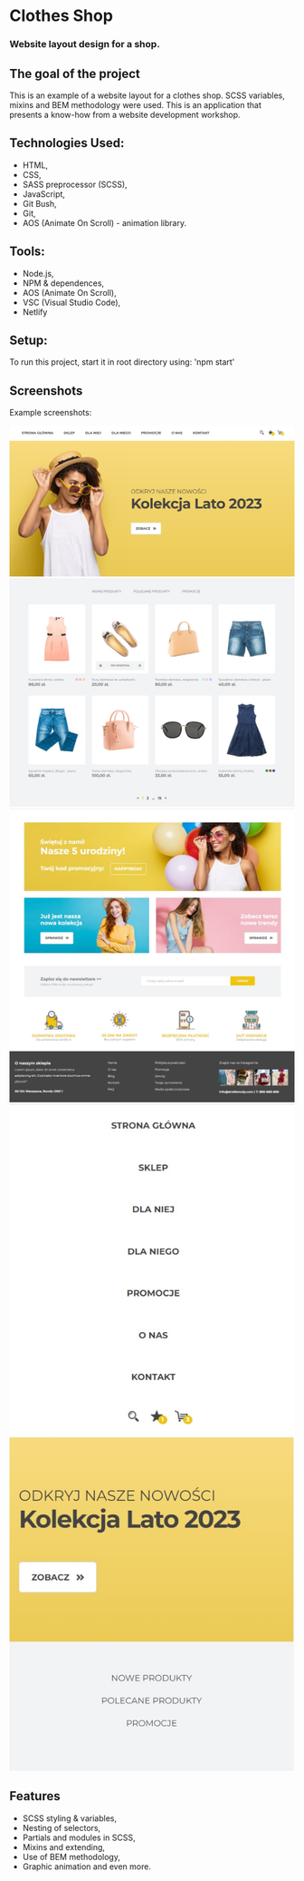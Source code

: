 # Clothes Shop

### Website layout design for a shop.

## The goal of the project

This is an example of a website layout for a clothes shop.
SCSS variables, mixins and BEM methodology were used.
This is an application that presents a know-how from a website development workshop.

## Technologies Used:

- HTML,
- CSS,
- SASS preprocessor (SCSS),
- JavaScript,
- Git Bush,
- Git,
- AOS (Animate On Scroll) - animation library.

## Tools:

- Node.js,
- NPM & dependences,
- AOS (Animate On Scroll),
- VSC (Visual Studio Code),
- Netlify

## Setup:

To run this project, start it in root directory using:
'npm start'

## Screenshots

Example screenshots:

![Example screenshot](./src/assets/images/screens/screen-1.jpg)
![Example screenshot](./src/assets/images/screens/screen-2.jpg)
![Example screenshot](./src/assets/images/screens/screen-3.jpg)
![Example screenshot](./src/assets/images/screens/screen-4.jpg)
![Example screenshot](./src/assets/images/screens/screen-5.jpg)
![Example screenshot](./src/assets/images/screens/screen-6.jpg)

## Features

- SCSS styling & variables,
- Nesting of selectors,
- Partials and modules in SCSS,
- Mixins and extending,
- Use of BEM methodology,
- Graphic animation and even more.
